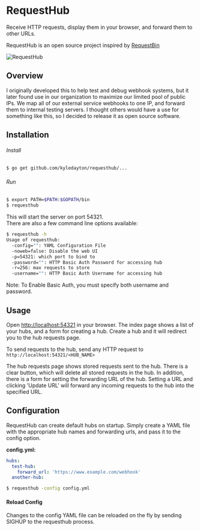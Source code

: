 # RequestHub
Receive HTTP requests, display them in your browser, and forward them to other URLs.

RequestHub is an open source project inspired by [RequestBin](http://requestb.in)

![RequestHub](http://i.imgur.com/pSflmfL.png)

## Overview
I originally developed this to help test and debug webhook systems, but it later found use in our organization to maximize our limited pool of public IPs. We map all of our external service webhooks to one IP, and forward them to internal testing servers. I thought others would have a use for something like this, so I decided to release it as open source software.

## Installation
###### Install
```bash
$ go get github.com/kyledayton/requesthub/...
```

###### Run
```bash
$ export PATH=$PATH:$GOPATH/bin
$ requesthub
```

This will start the server on port 54321.  
There are also a few command line options available:
```bash
$ requesthub -h
Usage of requesthub:
  -config="": YAML Configuration File
  -noweb=false: Disable the web UI
  -p=54321: which port to bind to
  -password="": HTTP Basic Auth Password for accessing hub
  -r=256: max requests to store
  -username="": HTTP Basic Auth Username for accessing hub
```

Note: To Enable Basic Auth, you must specify both username and password.

## Usage
Open [http://localhost:54321](http://localhost:54321) in your browser. The index page shows a list of your hubs, and a form for creating a hub. Create a hub and it will redirect you to the hub requests page.

To send requests to the hub, send any HTTP request to `http://localhost:54321/<HUB_NAME>`

The hub requests page shows stored requests sent to the hub. There is a clear button, which will delete all stored requests in the hub. In addition, there is a form for setting the forwarding URL of the hub. Setting a URL and clicking 'Update URL' will forward any incoming requests to the hub into the specified URL.

## Configuration
RequestHub can create default hubs on startup. Simply create a YAML file with the appropriate hub names and forwarding urls, and pass it to the config option.

**config.yml:**
```yaml
hubs:
  test-hub:
    forward_url: 'https://www.example.com/webhook'
  another-hub:
```

```bash
$ requesthub -config config.yml
```

#### Reload Config
Changes to the config YAML file can be reloaded on the fly by sending SIGHUP to the requesthub process.
